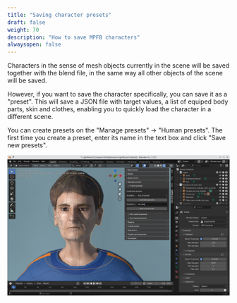 ```yaml
---
title: "Saving character presets"
draft: false
weight: 70
description: "How to save MPFB characters"
alwaysopen: false
---
```


Characters in the sense of mesh objects currently in the scene will be saved together with the blend file, in the same way all other objects
of the scene will be saved. 

However, if you want to save the character specifically, you can save it as a "preset". This will save a JSON file with target values, a list 
of equiped body parts, skin and clothes, enabling you to quickly load the character in a different scene.

You can create presets on the "Manage presets" -> "Human presets". The first time you create a preset, enter its name in the text box
and click "Save new presets".

![save](presets_save.png)


